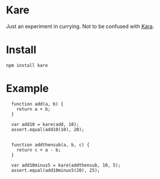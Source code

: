 # Kare

Just an experiment in currying. Not to be confused with [Kara](http://en.wikipedia.org/wiki/Kara_(band)).

# Install

    npm install kare

# Example

      function add(a, b) {
        return a + b;
      }

      var add10 = kare(add, 10);
      assert.equal(add10(10), 20);


      function addthensub(a, b, c) {
        return c + a - b;
      }

      var add10minus5 = kare(addthensub, 10, 5);
      assert.equal(add10minus5(20), 25);

